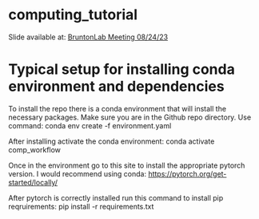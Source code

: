 # computing_tutorial

Slide available at: [BruntonLab Meeting 08/24/23](https://docs.google.com/presentation/d/1Hz9PwWblYLvo1TFiZbOrGMarjNNcP17WNFkGSrxVUgM/edit?usp=sharing)

# Typical setup for installing conda environment and dependencies

To install the repo there is a conda environment that will install the necessary packages. Make sure you are in the Github repo directory.
Use command:
conda env create -f environment.yaml

After installing activate the conda environment:
conda activate comp_workflow

Once in the environment go to this site to install the appropriate pytorch version. I would recommend using conda:
https://pytorch.org/get-started/locally/

After pytorch is correctly installed run this command to install pip reqruirements:
pip install -r requirements.txt